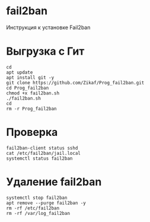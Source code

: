 # fail2ban
Инструкция к установке Fail2ban

# Выгрузка с Гит
```
cd
apt update
apt install git -y
git clone https://github.com/Zikaf/Prog_fail2ban.git
cd Prog_fail2ban
chmod +x fail2ban.sh
./fail2ban.sh
cd
rm -r Prog_fail2ban
```
# Проверка
```
fail2ban-client status sshd
cat /etc/fail2ban/jail.local
systemctl status fail2ban
```
# Удаление fail2ban
```
systemctl stop fail2ban 
apt remove --purge fail2ban -y
rm -rf /etc/fail2ban
rm -rf /var/log_fail2ban
```
